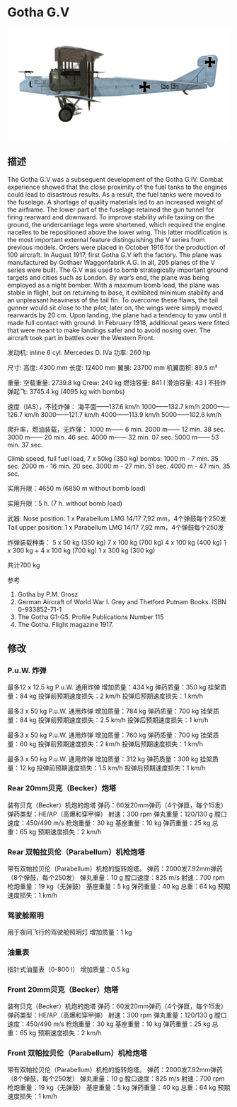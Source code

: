 # Gotha G.V

![gothag5](../images/gothag5.png)

## 描述

The Gotha G.V was a subsequent development of the Gotha G.IV. Combat experience showed that the close proximity of the fuel tanks to the engines could lead to disastrous results. As a result, the fuel tanks were moved to the fuselage. A shortage of quality materials led to an increased weight of the airframe. The lower part of the fuselage retained the gun tunnel for firing rearward and downward. To improve stability while taxiing on the ground, the undercarriage legs were shortened, which required the engine nacelles to be repositioned above the lower wing. This latter modification is the most important external feature distinguishing the V series from previous models. Orders were placed in October 1916 for the production of 100 aircraft. In August 1917, first Gotha G.V left the factory. The plane was manufactured by Gothaer Waggonfabrik A.G. In all, 205 planes of the V series were built.
The G.V was used to bomb strategically important ground targets and cities such as London. By war’s end, the plane was being employed as a night bomber.
With a maximum bomb load, the plane was stable in flight, but on returning to base, it exhibited minimum stability and an unpleasant heaviness of the tail fin. To overcome these flaws, the tail gunner would sit close to the pilot; later on, the wings were simply moved rearwards by 20 cm. Upon landing, the plane had a tendency to yaw until it made full contact with ground. In February 1918, additional gears were fitted that were meant to make landings safer and to avoid nosing over. The aircraft took part in battles over the Western Front.


发动机: inline 6 cyl. Mercedes D. IVa
功率: 260 hp

尺寸:
高度: 4300 mm
长度: 12400 mm
翼展: 23700 mm
机翼面积: 89.5 m²

重量:
空载重量: 2739.8 kg
Crew: 240 kg
燃油容量: 841 l
滑油容量: 43 l
不挂炸弹起飞: 3745.4 kg (4095 kg with bombs)

速度（IAS），不挂炸弹：
海平面——137.6 km/h
1000——132.7 km/h
2000——126.7 km/h
3000——121.7 km/h
4000——113.9 km/h
5000——102.6 km/h

爬升率，燃油装载，无炸弹：
1000 m—— 6 min.
2000 m—— 12 min. 38 sec.
3000 m—— 20 min. 46 sec.
4000 m—— 32 min. 07 sec.
5000 m—— 53 min. 37 sec.

Climb speed, full fuel load, 7 x 50kg (350 kg) bombs:
1000 m - 7 min. 35 sec.
2000 m - 16 min. 20 sec.
3000 m - 27 min. 51 sec.
4000 m - 47 min. 35 sec.

实用升限：4650 m (6850 m without bomb load)

实用升限：5 h. (7 h. without bomb load)

武器:
Nose position: 1 х Parabellum LMG 14/17 7,92 mm，4个弹鼓每个250发
Tail upper position: 1 х Parabellum LMG 14/17 7,92 mm，4个弹鼓每个250发

炸弹装载种类：
5 x 50 kg (350 kg)
7 x 100 kg (700 kg)
4 x 100 kg (400 kg)
1 x 300 kg + 4 x 100 kg (700 kg)
1 x 300 kg (300 kg)

共计700 kg

参考
1) Gotha by P.M. Grosz
2) German Aircraft of World War I. Grey and Thetford Putnam Books. ISBN  0-933852-71-1
3) The Gotha G1-G5. Profile Publications Number 115
4) The Gotha. Flight magazine 1917.

## 修改


### P.u.W. 炸弹

最多12 x 12.5 kg P.u.W. 通用炸弹
增加质量：434 kg
弹药质量：350 kg
挂架质量：84 kg
投弹前预期速度损失：2 km/h
投弹后预期速度损失：1 km/h

最多3 x 50 kg P.u.W. 通用炸弹
增加质量：784 kg
弹药质量：700 kg
挂架质量：84 kg
投弹前预期速度损失：2.5 km/h
投弹后预期速度损失：1 km/h

最多3 x 50 kg P.u.W. 通用炸弹
增加质量：760 kg
弹药质量：700 kg
挂架质量：60 kg
投弹前预期速度损失：2 km/h
投弹后预期速度损失：1 km/h

最多3 x 50 kg P.u.W. 通用炸弹
增加质量：312 kg
弹药质量：300 kg
挂架质量：12 kg
投弹前预期速度损失：1.5 km/h
投弹后预期速度损失：1 km/h﻿

### Rear 20mm贝克（Becker）炮塔

装有贝克（Becker）机炮的炮塔
弹药：60发20mm弹药（4个弹匣，每个15发）
弹药类型：HE/AP（高爆和穿甲弹）
射速：300 rpm
弹丸重量：120/130 g
膛口速度：450/490 m/s
枪炮重量：30 kg
基座重量：10 kg
弹药重量：25 kg
总重：65 kg
预期速度损失：2 km/h﻿

### Rear 双帕拉贝伦（Parabellum）机枪炮塔

带有双帕拉贝伦（Parabellum）机枪的旋转炮塔。
弹药：2000发7.92mm弹药（8个弹鼓，每个250发）
弹丸重量：10 g
膛口速度：825 m/s
射速：700 rpm
枪炮重量：19 kg（无弹鼓）
基座重量：5 kg
弹药重量：40 kg
总重：64 kg
预期速度损失：1 km/h

### 驾驶舱照明

用于夜间飞行的驾驶舱照明灯
增加质量：1 kg
﻿

### 油量表

指针式油量表（0-800 l）
增加质量：0.5 kg
﻿

### Front 20mm贝克（Becker）炮塔

装有贝克（Becker）机炮的炮塔
弹药：60发20mm弹药（4个弹匣，每个15发）
弹药类型：HE/AP（高爆和穿甲弹）
射速：300 rpm
弹丸重量：120/130 g
膛口速度：450/490 m/s
枪炮重量：30 kg
基座重量：10 kg
弹药重量：25 kg
总重：65 kg
预期速度损失：2 km/h﻿

### Front 双帕拉贝伦（Parabellum）机枪炮塔

带有双帕拉贝伦（Parabellum）机枪的旋转炮塔。
弹药：2000发7.92mm弹药（8个弹鼓，每个250发）
弹丸重量：10 g
膛口速度：825 m/s
射速：700 rpm
枪炮重量：19 kg（无弹鼓）
基座重量：5 kg
弹药重量：40 kg
总重：64 kg
预期速度损失：1 km/h
